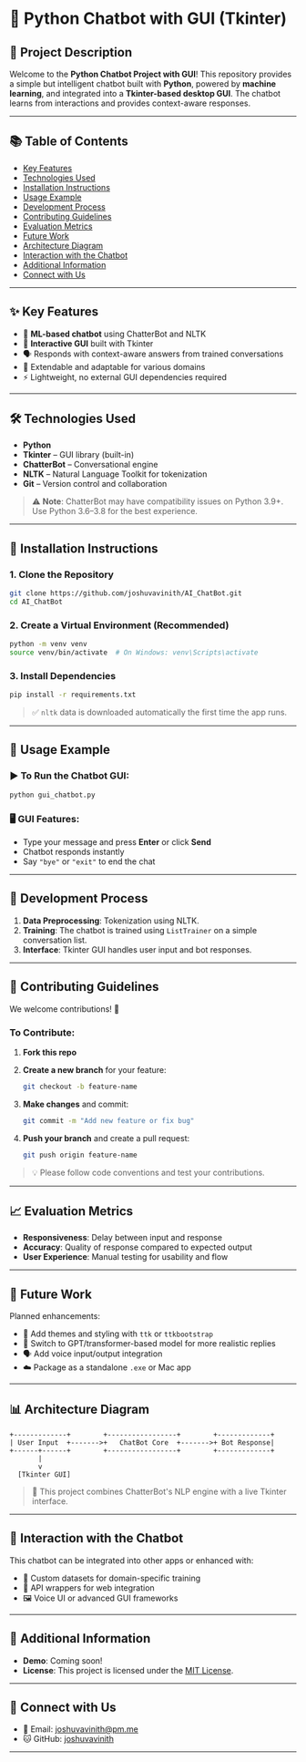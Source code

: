 
# 🤖 Python Chatbot with GUI (Tkinter)

## 🚀 Project Description  
Welcome to the **Python Chatbot Project with GUI**! This repository provides a simple but intelligent chatbot built with **Python**, powered by **machine learning**, and integrated into a **Tkinter-based desktop GUI**. The chatbot learns from interactions and provides context-aware responses.

---

## 📚 Table of Contents

- [Key Features](#-key-features)
- [Technologies Used](#-technologies-used)
- [Installation Instructions](#-installation-instructions)
- [Usage Example](#-usage-example)
- [Development Process](#-development-process)
- [Contributing Guidelines](#-contributing-guidelines)
- [Evaluation Metrics](#-evaluation-metrics)
- [Future Work](#-future-work)
- [Architecture Diagram](#-architecture-diagram)
- [Interaction with the Chatbot](#-interaction-with-the-chatbot)
- [Additional Information](#-additional-information)
- [Connect with Us](#-connect-with-us)

---

## ✨ Key Features

- 🧠 **ML-based chatbot** using ChatterBot and NLTK
- 💬 **Interactive GUI** built with Tkinter
- 🗣️ Responds with context-aware answers from trained conversations
- 🔁 Extendable and adaptable for various domains
- ⚡ Lightweight, no external GUI dependencies required

---

## 🛠️ Technologies Used

- **Python**  
- **Tkinter** – GUI library (built-in)
- **ChatterBot** – Conversational engine  
- **NLTK** – Natural Language Toolkit for tokenization  
- **Git** – Version control and collaboration  

> ⚠️ **Note**: ChatterBot may have compatibility issues on Python 3.9+. Use Python 3.6–3.8 for the best experience.

---

## 🔧 Installation Instructions

### 1. Clone the Repository

```bash
git clone https://github.com/joshuvavinith/AI_ChatBot.git
cd AI_ChatBot
````

### 2. Create a Virtual Environment (Recommended)

```bash
python -m venv venv
source venv/bin/activate  # On Windows: venv\Scripts\activate
```

### 3. Install Dependencies

```bash
pip install -r requirements.txt
```

> ✅ `nltk` data is downloaded automatically the first time the app runs.

---

## 💬 Usage Example

### ▶️ To Run the Chatbot GUI:

```bash
python gui_chatbot.py
```

### 🖥️ GUI Features:

* Type your message and press **Enter** or click **Send**
* Chatbot responds instantly
* Say `"bye"` or `"exit"` to end the chat

---

## 🧠 Development Process

1. **Data Preprocessing**: Tokenization using NLTK.
2. **Training**: The chatbot is trained using `ListTrainer` on a simple conversation list.
3. **Interface**: Tkinter GUI handles user input and bot responses.

---

## 🤝 Contributing Guidelines

We welcome contributions! 🚀

### To Contribute:

1. **Fork this repo**
2. **Create a new branch** for your feature:

   ```bash
   git checkout -b feature-name
   ```
3. **Make changes** and commit:

   ```bash
   git commit -m "Add new feature or fix bug"
   ```
4. **Push your branch** and create a pull request:

   ```bash
   git push origin feature-name
   ```

> 💡 Please follow code conventions and test your contributions.

---

## 📈 Evaluation Metrics

* **Responsiveness**: Delay between input and response
* **Accuracy**: Quality of response compared to expected output
* **User Experience**: Manual testing for usability and flow

---

## 🌱 Future Work

Planned enhancements:

* 🎨 Add themes and styling with `ttk` or `ttkbootstrap`
* 🧠 Switch to GPT/transformer-based model for more realistic replies
* 🗣️ Add voice input/output integration
* ☁️ Package as a standalone `.exe` or Mac app

---

## 📊 Architecture Diagram

```
+-------------+        +-----------------+        +-------------+
| User Input  +------->+   ChatBot Core  +------->+ Bot Response|
+------+------+        +-----------------+        +-------------+
       |
       v
  [Tkinter GUI]
```

> 🧠 This project combines ChatterBot's NLP engine with a live Tkinter interface.

---

## 💬 Interaction with the Chatbot

This chatbot can be integrated into other apps or enhanced with:

* 🧠 Custom datasets for domain-specific training
* 🔌 API wrappers for web integration
* 🖼️ Voice UI or advanced GUI frameworks

---

## 📱 Additional Information

* **Demo**: Coming soon!
* **License**: This project is licensed under the [MIT License](./LICENSE).

---

## 🔗 Connect with Us

* 📧 Email: [joshuvavinith@pm.me](mailto:joshuvavinith.g@care.ac.in)
* 🐱 GitHub: [joshuvavinith](https://github.com/joshuvavinith)

---


